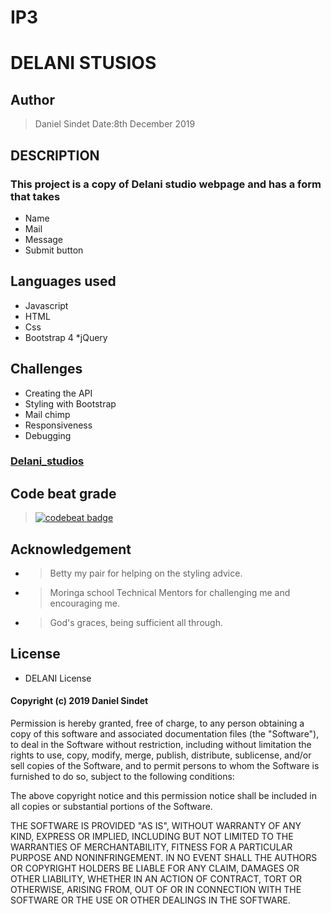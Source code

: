 # IP3
# DELANI STUSIOS
## Author 
 > Daniel Sindet
 > Date:8th December 2019 
 ## DESCRIPTION
### This project is a copy of Delani studio webpage and has a form that takes
* Name
* Mail
* Message
* Submit button
## Languages used
* Javascript
* HTML
* Css
* Bootstrap 4
*jQuery
## Challenges
 * Creating the API 
 * Styling with Bootstrap
 * Mail chimp
 * Responsiveness
 * Debugging
### [Delani_studios](https://danielsind.github.io/delanistudios/)
## Code beat grade 
> [![codebeat badge](https://codebeat.co/badges/9ff93cf1-ca3d-4b2b-9e4b-855fa6761dc0)](https://codebeat.co/projects/github-com-danielsind-delanistudios-master)
## Acknowledgement
* > Betty my pair for helping on the styling advice.
* > Moringa school Technical Mentors for challenging me and encouraging me.
* > God's graces, being sufficient all through.
## License
 * DELANI License
#### Copyright (c) 2019 Daniel Sindet 

Permission is hereby granted, free of charge, to any person obtaining a copy
of this software and associated documentation files (the "Software"), to deal
in the Software without restriction, including without limitation the rights
to use, copy, modify, merge, publish, distribute, sublicense, and/or sell
copies of the Software, and to permit persons to whom the Software is
furnished to do so, subject to the following conditions:

The above copyright notice and this permission notice shall be included in all
copies or substantial portions of the Software.

THE SOFTWARE IS PROVIDED "AS IS", WITHOUT WARRANTY OF ANY KIND, EXPRESS OR
IMPLIED, INCLUDING BUT NOT LIMITED TO THE WARRANTIES OF MERCHANTABILITY,
FITNESS FOR A PARTICULAR PURPOSE AND NONINFRINGEMENT. IN NO EVENT SHALL THE
AUTHORS OR COPYRIGHT HOLDERS BE LIABLE FOR ANY CLAIM, DAMAGES OR OTHER
LIABILITY, WHETHER IN AN ACTION OF CONTRACT, TORT OR OTHERWISE, ARISING FROM,
OUT OF OR IN CONNECTION WITH THE SOFTWARE OR THE USE OR OTHER DEALINGS IN THE
SOFTWARE.
